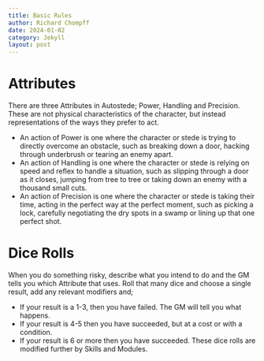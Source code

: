 ```yaml
---
title: Basic Rules
author: Richard Chompff
date: 2024-01-02
category: Jekyll
layout: post
---
```


# Attributes
There are three Attributes in Autostede; Power, Handling and Precision. These are not physical characteristics of the character, but instead representations of the ways they prefer to act.

- An action of Power is one where the character or stede is trying to directly overcome an obstacle, such as breaking down a door, hacking through underbrush or tearing an enemy apart.
- An action of Handling is one where the character or stede is relying on speed and reflex to handle a situation, such as slipping through a door as it closes, jumping from tree to tree or taking down an enemy with a thousand small cuts.
- An action of Precision is one where the character or stede is taking their time, acting in the perfect way at the perfect moment, such as picking a lock, carefully negotiating the dry spots in a swamp or lining up that one perfect shot.

# Dice Rolls
When you do something risky, describe what you intend to do and the GM tells you which Attribute that uses. Roll that many dice and choose a single result, add any relevant modifiers and;
- If your result is a 1-3, then you have failed. The GM will tell you what happens.
- If your result is 4-5 then you have succeeded, but at a cost or with a condition.
- If your result is 6 or more then you have succeeded.
These dice rolls are modified further by Skills and Modules.
